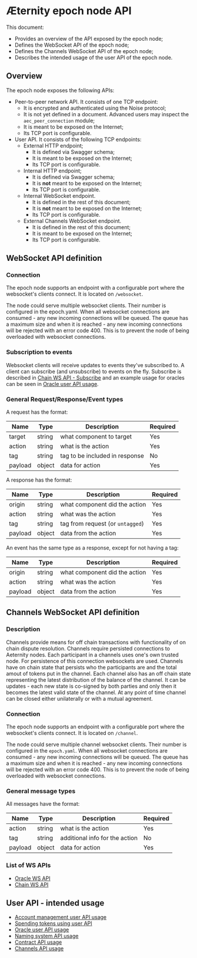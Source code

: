 # Æternity epoch node API

This document:
* Provides an overview of the API exposed by the epoch node;
* Defines the WebSocket API of the epoch node;
* Defines the Channels WebSocket API of the epoch node;
* Describes the intended usage of the user API of the epoch node.

## Overview

The epoch node exposes the following APIs:
* Peer-to-peer network API. It consists of one TCP endpoint:
  * It is encrypted and authenticated using the Noise protocol;
  * It is not yet defined in a document. Advanced users may inspect the `aec_peer_connection` module;
  * It is meant to be exposed on the Internet;
  * Its TCP port is configurable.
* User API. It consists of the following TCP endpoints:
  * External HTTP endpoint;
    * It is defined via Swagger schema;
    * It is meant to be exposed on the Internet;
    * Its TCP port is configurable.
  * Internal HTTP endpoint;
    * It is defined via Swagger schema;
    * It is **not** meant to be exposed on the Internet;
    * Its TCP port is configurable.
  * Internal WebSocket endpoint.
    * It is defined in the rest of this document;
    * It is **not** meant to be exposed on the Internet;
    * Its TCP port is configurable.
  * External Channels WebSocket endpoint.
    * It is defined in the rest of this document;
    * It is meant to be exposed on the Internet;
    * Its TCP port is configurable.

## WebSocket API definition

### Connection
The epoch node supports an endpoint with a configurable port where the
websocket's clients connect. It is located on `/websocket`.

The node could serve multiple websocket clients. Their number is configured in
the epoch.yaml. When all websocket connections are consumed - any new incoming
connections will be queued. The queue has a maximum size and when it is
reached - any new incoming connections will be rejected with an error code 400.
This is to prevent the node of being overloaded with websocket connections.

### Subscription to events

Websocket clients will receive updates to events they've subscribed to. A
client can subscribe (and unsubscribe) to events on the fly. Subscribe is
described in [Chain WS API - Subscribe](./chain_ws_api.md#subscribe) and an
example usage for oracles can be seen in [Oracle user API usage](./oracle_api_usage.md).

### General Request/Response/Event types
A request has the format:

| Name | Type | Description | Required |
| ---- | ---- | ----------- | -------- |
| target | string | what component to target | Yes |
| action | string | what is the action | Yes |
| tag | string | tag to be included in response | No |
| payload | object | data for action | Yes |

A response has the format:

| Name | Type | Description | Required |
| ---- | ---- | ----------- | -------- |
| origin | string | what component did the action | Yes |
| action | string | what was the action | Yes |
| tag | string | tag from request (or `untagged`) | Yes |
| payload | object | data from the action | Yes |

An event has the same type as a response, except for not having a tag:

| Name | Type | Description | Required |
| ---- | ---- | ----------- | -------- |
| origin | string | what component did the action | Yes |
| action | string | what was the action | Yes |
| payload | object | data from the action | Yes |

## Channels WebSocket API definition

### Description
Channels provide means for off chain transactions with functionality of on
chain dispute resolution.
Channels require persisted connections to Aeternity nodes. Each participant in
a channels uses one's own trusted node. For persistence of this connection websockets
are used.
Channels have on chain state that persists who the participants are and the
total amout of tokens put in the channel.
Each channel also has an off chain state representing the latest distribution of the balance of the
channel. It can be updates - each new state is co-signed by both parties and only then it becomes the latest valid state of the
channel. At any point of time channel can be closed either unilaterally or
with a mutual agreement.

### Connection
The epoch node supports an endpoint with a configurable port where the
websocket's clients connect. It is located on `/channel`.

The node could serve multiple channel websocket clients. Their number is configured in
the `epoch.yaml`. When all websocket connections are consumed - any new incoming
connections will be queued. The queue has a maximum size and when it is
reached - any new incoming connections will be rejected with an error code 400.
This is to prevent the node of being overloaded with websocket connections.

### General message types
All messages have the format:

| Name | Type | Description | Required |
| ---- | ---- | ----------- | -------- |
| action | string | what is the action | Yes |
| tag | string | additional info for the action | No |
| payload | object | data for action | Yes |

### List of WS APIs
* [Oracle WS API](./oracle_ws_api.md)
* [Chain WS API](./chain_ws_api.md)

## User API - intended usage

* [Account management user API usage](./account_api_usage.md)
* [Spending tokens using user API](./spend_api_usage.md)
* [Oracle user API usage](./oracle_api_usage.md)
* [Naming system API usage](./naming_system_api_usage.md)
* [Contract API usage](./contract_api_usage.md)
* [Channels API usage](./channels_api_usage.md)
